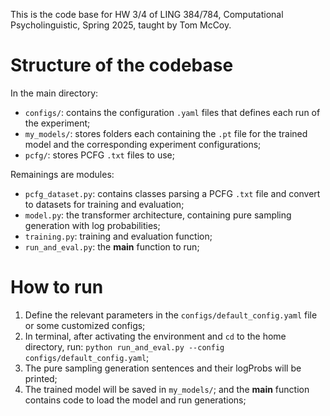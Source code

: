 This is the code base for HW 3/4 of LING 384/784, Computational Psycholinguistic, Spring 2025, taught by Tom McCoy.

# Structure of the codebase
In the main directory:
- `configs/`: contains the configuration `.yaml` files that defines each run of the experiment;
- `my_models/`: stores folders each containing the `.pt` file for the trained model and the corresponding experiment configurations;
- `pcfg/`: stores PCFG `.txt` files to use;

Remainings are modules:
- `pcfg_dataset.py`: contains classes parsing a PCFG `.txt` file and convert to datasets for training and evaluation;
- `model.py`: the transformer architecture, containing pure sampling generation with log probabilities;
- `training.py`: training and evaluation function;
- `run_and_eval.py`: the **main** function to run;

# How to run
1. Define the relevant parameters in the `configs/default_config.yaml` file or some customized configs;
2. In terminal, after activating the environment and `cd` to the home directory, run: `python run_and_eval.py --config configs/default_config.yaml`;
3. The pure sampling generation sentences and their logProbs will be printed;
4. The trained model will be saved in `my_models/`; and the **main** function contains code to load the model and run generations;